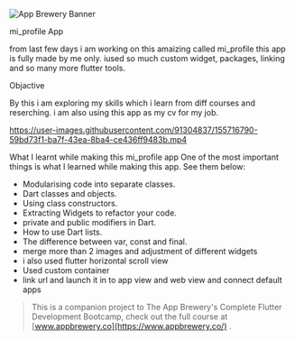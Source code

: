 ![App Brewery Banner](https://github.com/londonappbrewery/Images/blob/master/AppBreweryBanner.png)


mi_profile App

from last few days i am working on this amaizing called mi_profile this app is fully made by me only. iused so much custom widget, packages, linking and so many more flutter tools.

Objactive

By this i am exploring my skills which i learn from diff courses and reserching.
i am also using this app as my cv for my job.

https://user-images.githubusercontent.com/91304837/155716790-59bd73f1-ba7f-43ea-8ba4-ce436ff9483b.mp4

What I learnt while making this mi_profile app
One of the most important things is what I learned while making this app. See them below:

- Modularising code into separate classes.
- Dart classes and objects.
- Using class constructors.
- Extracting Widgets to refactor your code.
- private and public modifiers in Dart.
- How to use Dart lists.
- The difference between var, const and final.
- merge more than 2 images and adjustment of different widgets
- i also used flutter horizontal scroll view
- Used custom container
- link url and launch it in to app view and web view and connect default apps


>This is a companion project to The App Brewery's Complete Flutter Development Bootcamp, check out the full course at [www.appbrewery.co](https://www.appbrewery.co/)
.
